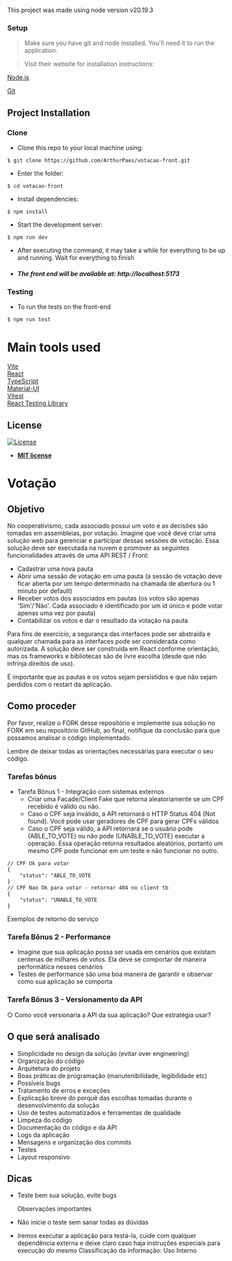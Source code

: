 
This project was made using node version v20.19.3

### Setup

> Make sure you have git and node installed. You'll need it to run the application.

>Visit their website for installation instructions: 

[Node.js](https://nodejs.org/en/download/)

[Git](https://git-scm.com/book/en/v2/Getting-Started-Installing-Git)

## Project Installation

### Clone

- Clone this repo to your local machine using:

```shell
$ git clone https://github.com/ArthurPaes/votacao-front.git
```

- Enter the folder:

```shell
$ cd votacao-front
```

- Install dependencies:

```shell
$ npm install
```

- Start the development server:

```shell
$ npm run dev
```

- After executing the command, it may take a while for everything to be up and running. Wait for everything to finish

- ##### The front end will be available at: http://localhost:5173 

### Testing

- To run the tests on the front-end

```shell
$ npm run test
```

# Main tools used

<a href="https://github.com/vitejs/vite">Vite</a> <br/>
<a href="https://github.com/facebook/react">React</a> <br/>
<a href="https://github.com/microsoft/TypeScript">TypeScript</a> <br/>
<a href="https://github.com/mui/material-ui">Material-UI</a> <br/>
<a href="https://github.com/vitest-dev/vitest">Vitest</a> <br/>
<a href="https://github.com/testing-library/react-testing-library">React Testing Library</a> <br/>

## License

[![License](http://img.shields.io/:license-mit-blue.svg?style=flat-square)](http://badges.mit-license.org)

- **[MIT license](http://opensource.org/licenses/mit-license.php)**

# Votação

## Objetivo

No cooperativismo, cada associado possui um voto e as decisões são tomadas em assembleias, por votação. Imagine que você deve criar uma solução web para gerenciar e participar dessas sessões de votação.
Essa solução deve ser executada na nuvem e promover as seguintes funcionalidades através de uma API REST / Front:

- Cadastrar uma nova pauta
- Abrir uma sessão de votação em uma pauta (a sessão de votação deve ficar aberta por
  um tempo determinado na chamada de abertura ou 1 minuto por default)
- Receber votos dos associados em pautas (os votos são apenas 'Sim'/'Não'. Cada associado
  é identificado por um id único e pode votar apenas uma vez por pauta)
- Contabilizar os votos e dar o resultado da votação na pauta

Para fins de exercício, a segurança das interfaces pode ser abstraída e qualquer chamada para as interfaces pode ser considerada como autorizada. A solução deve ser construída em React conforme orientação, mas os frameworks e bibliotecas são de livre escolha (desde que não infrinja direitos de uso).

É importante que as pautas e os votos sejam persistidos e que não sejam perdidos com o restart da aplicação.

## Como proceder

Por favor, realize o FORK desse repositório e implemente sua solução no FORK em seu repositório GitHub, ao final, notifique da conclusão para que possamos analisar o código implementado.

Lembre de deixar todas as orientações necessárias para executar o seu código.

### Tarefas bônus

- Tarefa Bônus 1 - Integração com sistemas externos
  - Criar uma Facade/Client Fake que retorna aleatoriamente se um CPF recebido é válido ou não.
  - Caso o CPF seja inválido, a API retornará o HTTP Status 404 (Not found). Você pode usar geradores de CPF para gerar CPFs válidos
  - Caso o CPF seja válido, a API retornará se o usuário pode (ABLE_TO_VOTE) ou não pode (UNABLE_TO_VOTE) executar a operação. Essa operação retorna resultados aleatórios, portanto um mesmo CPF pode funcionar em um teste e não funcionar no outro.

```
// CPF Ok para votar
{
    "status": "ABLE_TO_VOTE
}
// CPF Nao Ok para votar - retornar 404 no client tb
{
    "status": "UNABLE_TO_VOTE
}
```

Exemplos de retorno do serviço

### Tarefa Bônus 2 - Performance

- Imagine que sua aplicação possa ser usada em cenários que existam centenas de
  milhares de votos. Ela deve se comportar de maneira performática nesses
  cenários
- Testes de performance são uma boa maneira de garantir e observar como sua
  aplicação se comporta

### Tarefa Bônus 3 - Versionamento da API

○ Como você versionaria a API da sua aplicação? Que estratégia usar?

## O que será analisado

- Simplicidade no design da solução (evitar over engineering)
- Organização do código
- Arquitetura do projeto
- Boas práticas de programação (manutenibilidade, legibilidade etc)
- Possíveis bugs
- Tratamento de erros e exceções
- Explicação breve do porquê das escolhas tomadas durante o desenvolvimento da solução
- Uso de testes automatizados e ferramentas de qualidade
- Limpeza do código
- Documentação do código e da API
- Logs da aplicação
- Mensagens e organização dos commits
- Testes
- Layout responsivo

## Dicas

- Teste bem sua solução, evite bugs

  Observações importantes
- Não inicie o teste sem sanar todas as dúvidas
- Iremos executar a aplicação para testá-la, cuide com qualquer dependência externa e
  deixe claro caso haja instruções especiais para execução do mesmo
  Classificação da informação: Uso Interno
